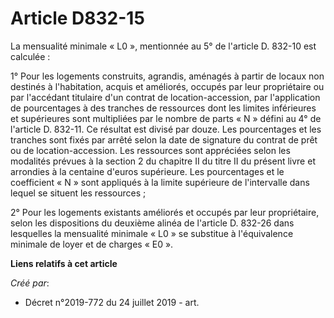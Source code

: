 # Article D832-15

La mensualité minimale « L0 », mentionnée au 5° de l'article D. 832-10 est calculée :

1° Pour les logements construits, agrandis, aménagés à partir de locaux non destinés à l'habitation, acquis et améliorés,
occupés par leur propriétaire ou par l'accédant titulaire d'un contrat de location-accession, par l'application de
pourcentages à des tranches de ressources dont les limites inférieures et supérieures sont multipliées par le nombre de parts
« N » défini au 4° de l'article D. 832-11. Ce résultat est divisé par douze. Les pourcentages et les tranches sont fixés par
arrêté selon la date de signature du contrat de prêt ou de location-accession. Les ressources sont appréciées selon les
modalités prévues à la section 2 du chapitre II du titre II du présent livre et arrondies à la centaine d'euros supérieure.
Les pourcentages et le coefficient « N » sont appliqués à la limite supérieure de l'intervalle dans lequel se situent les
ressources ;

2° Pour les logements existants améliorés et occupés par leur propriétaire, selon les dispositions du deuxième alinéa de
l'article D. 832-26 dans lesquelles la mensualité minimale « L0 » se substitue à l'équivalence minimale de loyer et de
charges « E0 ».

**Liens relatifs à cet article**

_Créé par_:

  - Décret n°2019-772 du 24 juillet 2019 - art.
